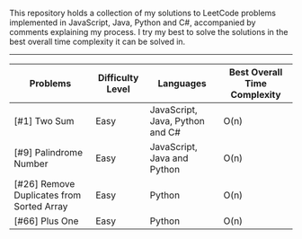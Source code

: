 This repository holds a collection of my solutions to LeetCode problems implemented in JavaScript, Java, Python and C#, accompanied by comments explaining my process. I try my best to solve the solutions in the best overall time complexity it can be solved in. 



------------------------------------------------------------------------------------------------------------

Problems | Difficulty Level | Languages | Best Overall Time Complexity 
--- | --- | --- | ---
[#1] Two Sum | Easy | JavaScript, Java, Python and C# | O(n) 
[#9] Palindrome Number | Easy | JavaScript, Java and Python | O(n) 
[#26] Remove Duplicates from Sorted Array | Easy | Python | O(n) 
[#66] Plus One | Easy | Python | O(n) 
